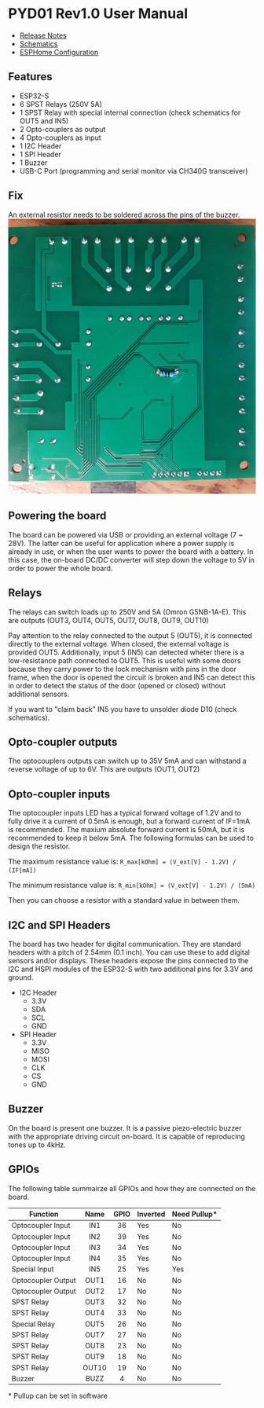 # PYD01 Rev1.0 User Manual

- [Release Notes](./pyd01_rev1.0_notes.txt)
- [Schematics](./pyd01_rev1.0_schematic.pdf)
- [ESPHome Configuration](../../esphome/pyd01_rev1.0_ver1.0.yaml)

## Features
- ESP32-S
- 6 SPST Relays (250V 5A)
- 1 SPST Relay with special internal connection (check schematics for OUT5 and IN5)
- 2 Opto-couplers as output
- 4 Opto-couplers as input
- 1 I2C Header
- 1 SPI Header
- 1 Buzzer
- USB-C Port (programming and serial monitor via CH340G transceiver)

## Fix
An external resistor needs to be soldered across the pins of the buzzer.
![PYD01 Rev1.0 Fix](pyd01_rev1.0_fix.png)

## Powering the board
The board can be powered via USB or providing an external voltage (7 ~ 28V).
The latter can be useful for application where a power supply is already in use,
or when the user wants to power the board with a battery. In this case, the on-board
DC/DC converter will step down the voltage to 5V in order to power the whole board.

## Relays
The relays can switch loads up to 250V and 5A (Omron G5NB-1A-E).
This are outputs (OUT3, OUT4, OUT5, OUT7, OUT8, OUT9, OUT10)

Pay attention to the relay connected to the output 5 (OUT5), it is connected directly to the external voltage.
When closed, the external voltage is provided OUT5. Additionally, input 5 (IN5) can detected
wheter there is a low-resistance path connected to OUT5. This is useful with some doors because they carry
power to the lock mechanism with pins in the door frame, when the door is opened the circuit is broken and IN5
can detect this in order to detect the status of the door (opened or closed) without additional sensors.

If you want to "claim back" IN5 you have to unsolder diode D10 (check schematics).

## Opto-coupler outputs
The optocouplers outputs can switch up to 35V 5mA and can withstand a reverse voltage of up to 6V.
This are outputs (OUT1, OUT2)

## Opto-coupler inputs
The optocoupler inputs LED has a typical forward voltage of 1.2V and to fully drive it a current of 0.5mA is enough,
but a forward current of IF=1mA is recommended. The maxium absolute forward current is 50mA, but it is recommended to keep it below 5mA.
The following formulas can be used to design the resistor.

The maximum resistance value is:
`R_max[kOhm] = (V_ext[V] - 1.2V) / (IF[mA])`

The minimum resistance value is:
`R_min[kOhm] = (V_ext[V] - 1.2V) / (5mA)`

Then you can choose a resistor with a standard value in between them.

## I2C and SPI Headers
The board has two header for digital communication. They are standard headers with a pitch of 2.54mm (0.1 inch).
You can use these to add digital sensors and/or displays.
These headers expose the pins connected to the I2C and HSPI modules of the ESP32-S with two additional pins for 3.3V and ground.
- I2C Header
  - 3.3V
  - SDA
  - SCL
  - GND
- SPI Header
  - 3.3V
  - MISO
  - MOSI
  - CLK
  - CS
  - GND

## Buzzer
On the board is present one buzzer. It is a passive piezo-electric buzzer with the appropriate driving circuit on-board.
It is capable of reproducing tones up to 4kHz.

## GPIOs
The following table summairze all GPIOs and how they are connected on the board.

| Function           | Name  | GPIO | Inverted | Need Pullup\* |
| ------------------ |:-----:|:----:| -------- | ------------- |
| Optocoupler Input  | IN1   | 36   | Yes      | No            |
| Optocoupler Input  | IN2   | 39   | Yes      | No            |
| Optocoupler Input  | IN3   | 34   | Yes      | No            |
| Optocoupler Input  | IN4   | 35   | Yes      | No            |
| Special Input      | IN5   | 25   | Yes      | Yes           |
| Optocoupler Output | OUT1  | 16   | No       | No            |
| Optocoupler Output | OUT2  | 17   | No       | No            |
| SPST Relay         | OUT3  | 32   | No       | No            |
| SPST Relay         | OUT4  | 33   | No       | No            |
| Special Relay      | OUT5  | 26   | No       | No            |
| SPST Relay         | OUT7  | 27   | No       | No            |
| SPST Relay         | OUT8  | 23   | No       | No            |
| SPST Relay         | OUT9  | 18   | No       | No            |
| SPST Relay         | OUT10 | 19   | No       | No            |
| Buzzer             | BUZZ  | 4    | No       | No            |

\* Pullup can be set in software